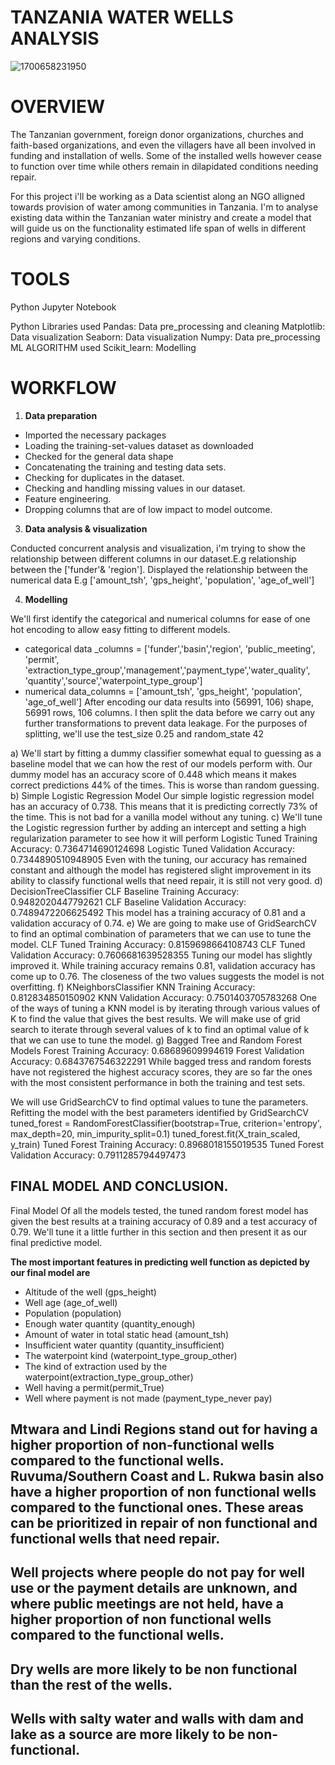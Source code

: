 # TANZANIA WATER WELLS ANALYSIS
![1700658231950](https://github.com/FaithGitau/Tanzania_Water_Wells/assets/144773775/39720c07-079d-4127-a7f0-840352870964)

# OVERVIEW

The Tanzanian government, foreign donor organizations, churches and faith-based organizations, and even the villagers have all been involved in funding and installation of wells. Some of the installed wells however cease to function over time while others remain in dilapidated conditions needing repair.

For this project i'll be working as a Data scientist along an NGO alligned towards provision of water among communities in Tanzania. I'm to analyse existing data within the Tanzanian water ministry and create a model that will guide us on the functionality estimated life span of wells in different regions and varying conditions.

# TOOLS
Python Jupyter Notebook

Python Libraries used
    Pandas: Data pre_processing and cleaning
    Matplotlib: Data visualization
    Seaborn: Data visualization
    Numpy: Data pre_processing
ML ALGORITHM used
    Scikit_learn: Modelling
# WORKFLOW

1. **Data preparation**

+ Imported the necessary packages
+ Loading the training-set-values dataset as downloaded
+ Checked for the general data shape
+ Concatenating the training and testing data sets.
+ Checking for duplicates in the dataset.
+ Checking and handling missing values in our dataset.
+ Feature engineering.
+ Dropping columns that are of low impact to model outcome.

3. **Data analysis & visualization**

Conducted concurrent analysis and visualization, i'm trying to show the relationship between different columns in our dataset.E.g relationship between the ['funder'& 'region']. Displayed the relationship between the numerical data E.g ['amount_tsh', 'gps_height', 'population', 'age_of_well']

4. **Modelling**

We'll first identify the categorical and numerical columns for ease of one hot encoding to allow easy fitting to different models.

+ categorical data _columns = ['funder','basin','region', 'public_meeting', 'permit', 'extraction_type_group','management','payment_type','water_quality', 'quantity','source','waterpoint_type_group']
+ numerical data_columns = ['amount_tsh', 'gps_height', 'population', 'age_of_well']
After encoding our data results into (56991, 106) shape, 56991 rows, 106 columns. I then split the data before we carry out any further transformations to prevent data leakage. For the purposes of splitting, we'll use the test_size 0.25 and random_state 42

a) We'll start by fitting a dummy classifier somewhat equal to guessing as a baseline model that we can how the rest of our models perform with.
Our dummy model has an accuracy score of 0.448 which means it makes correct predictions 44% of the times. This is worse than random guessing.
b) Simple Logistic Regression Model
Our simple logistic regression model has an accuracy of 0.738. This means that it is predicting correctly 73% of the time. This is not bad for a vanilla model without any tuning.
c) We'll tune the Logistic regression further by adding an intercept and setting a high regularization parameter to see how it will perform
Logistic Tuned Training Accuracy:  0.7364714690124698
Logistic Tuned Validation Accuracy:  0.7344890510948905
Even with the tuning, our accuracy has remained constant and although the model has registered slight improvement in its ability to classify functional wells that need repair, it is still not very good.
d) DecisionTreeClassifier
CLF Baseline Training Accuracy:  0.9482020447792621
CLF Baseline Validation Accuracy:  0.7489472206625492
This model has a training accuracy of 0.81 and a validation accuracy of 0.74.
e) We are going to make use of GridSearchCV to find an optimal combination of parameters that we can use to tune the model.
CLF Tuned Training Accuracy:  0.8159698664108743
CLF Tuned Validation Accuracy:  0.7606681639528355
Tuning our model has slightly improved it. While training accuracy remains 0.81, validation accuracy has come up to 0.76. The closeness of the two values suggests the model is not overfitting.
f) KNeighborsClassifier
KNN Training Accuracy:  0.812834850150902
KNN Validation Accuracy:  0.7501403705783268
One of the ways of tuning a KNN model is by iterating through various values of K to find the value that gives the best results. We will make use of grid search to iterate through several values of k to find an optimal value of k that we can use to tune the model.
g) Bagged Tree and Random Forest Models
Forest Training Accuracy:  0.68689609994619
Forest Validation Accuracy:  0.6843767546322291
While bagged tress and random forests have not registered the highest accuracy scores, they are so far the ones with the most consistent performance in both the training and test sets.

We will use GridSearchCV to find optimal values to tune the parameters.
Refitting the model with the best parameters identified by GridSearchCV
    tuned_forest = RandomForestClassifier(bootstrap=True, criterion='entropy', max_depth=20, min_impurity_split=0.1)
    tuned_forest.fit(X_train_scaled, y_train)
Tuned Forest Training Accuracy:  0.8968018155019535
Tuned Forest Validation Accuracy:  0.7911285794497473
## FINAL MODEL AND CONCLUSION.
Final Model Of all the models tested, the tuned random forest model has given the best results at a training accuracy of 0.89 and a test accuracy of 0.79. We'll tune it a little further in this section and then present it as our final predictive model.

**The most important features in predicting well function as depicted by our final model are**
+ Altitude of the well (gps_height)
+ Well age (age_of_well)
+ Population (population)
+ Enough water quantity (quantity_enough)
+ Amount of water in total static head (amount_tsh)
+ Insufficient water quantity (quantity_insufficient)
+ The waterpoint kind (waterpoint_type_group_other)
+ The kind of extraction used by the waterpoint(extraction_type_group_other)
+ Well having a permit(permit_True)
+ Well where payment is not made (payment_type_never pay)
## Mtwara and Lindi Regions stand out for having a higher proportion of non-functional wells compared to the functional wells. Ruvuma/Southern Coast and L. Rukwa basin also have a higher proportion of non functional wells compared to the functional ones. These areas can be prioritized in repair of non functional and functional wells that need repair.
## Well projects where people do not pay for well use or the payment details are unknown, and where public meetings are not held, have a higher proportion of non functional wells compared to the functional wells.
## Dry wells are more likely to be non functional than the rest of the wells.
## Wells with salty water and walls with dam and lake as a source are more likely to be non-functional.
